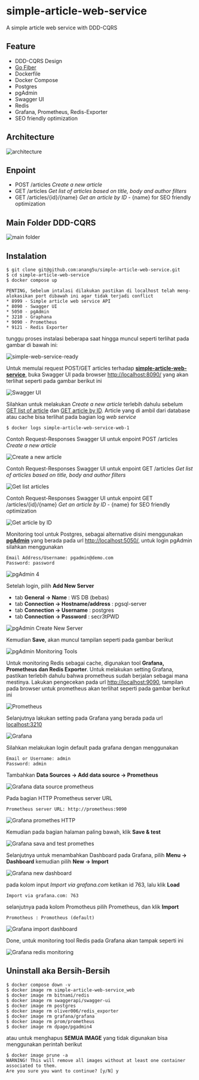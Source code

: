 # simple-article-web-service
A simple article web service with DDD-CQRS 

## Feature
* DDD-CQRS Design
* [Go Fiber](https://docs.gofiber.io/)
* Dockerfile
* Docker Compose
* Postgres
* pgAdmin
* Swagger UI
* Redis
* Grafana, Prometheus, Redis-Exporter
* SEO friendly optimization

## Architecture
![architecture](/doc/architecture.jpg)

## Enpoint
* POST /articles <i>Create a new article</i>
* GET /articles <i>Get list of articles based on title, body and author filters</i>
* GET /articles/{id}/{name} <i>Get an article by ID</i> - {name} for SEO friendly optimization

## Main Folder DDD-CQRS
![main folder](/doc/main-folder-ddd-cqrs.jpg)

## Instalation
```
$ git clone git@github.com:anang5u/simple-article-web-service.git
$ cd simple-article-web-service
$ docker compose up
```
```
PENTING, Sebelum intalasi dilakukan pastikan di localhost telah meng-alokasikan port dibawah ini agar tidak terjadi conflict
* 8999 - Simple article web service API
* 8090 - Swagger UI
* 5050 - pgAdmin
* 3210 - Graphana
* 9090 - Prometheus
* 9121 - Redis Exporter
```
tunggu proses instalasi beberapa saat hingga muncul seperti terlihat pada gambar di bawah ini:

![simple-web-service-ready](/doc/simple-web-service-ready.jpg)

Untuk memulai request POST/GET articles terhadap <b>[simple-article-web-service](http://localhost:8999/articles)</b>, buka Swagger UI pada browser [http://localhost:8090/](http://localhost:8090/) yang akan terlihat seperti pada gambar berikut ini

![Swagger UI](/doc/swagger-ui.jpg)

Silahkan untuk melakukan <i>Create a new article</i> terlebih dahulu sebelum [GET list of article](http://localhost:8999/articles) dan [GET article by ID](http://localhost:8999/articles/1/)</i>. Article yang di ambil dari database atau cache bisa terlihat pada bagian log <i>web service</i>

```
$ docker logs simple-article-web-service-web-1
```
Contoh Request-Responses Swagger UI untuk enpoint POST /articles <i>Create a new article</i>

![Create a new article](/doc/swagger-ui-create-article.jpg)

Contoh Request-Responses Swagger UI untuk enpoint GET /articles <i>Get list of articles based on title, body and author filters</i>

![Get list articles](/doc/swagger-ui-get-list-articles.jpg)

Contoh Request-Responses Swagger UI untuk enpoint GET /articles/{id}/{name} <i>Get an article by ID</i> - {name} for SEO friendly optimization

![Get article by ID](/doc/swagger-ui-get-article-byid.jpg)

Monitoring tool untuk Postgres, sebagai alternative disini menggunakan <b>[pgAdmin](http://localhost:5050/)</b> yang berada pada url [http://localhost:5050/](http://localhost:5050/), untuk login pgAdmin silahkan menggunakan
```
Email Address/Username: pgadmin@demo.com
Password: password
```

![pgAdmin 4](/doc/pgadmin-4.jpg)

Setelah login, pilih <b>Add New Server</b>
* tab <b>General -> Name</b> : WS DB (bebas)
* tab <b>Connection -> Hostname/address</b> : pgsql-server
* tab <b>Connection -> Username</b> : postgres
* tab <b>Connection -> Password</b> : secr3tPWD

![pgAdmin Create New Server](/doc/pgadmin-4-new-server.jpg)

Kemudian <b>Save</b>, akan muncul tampilan seperti pada gambar berikut

![pgAdmin Monitoring Tools](/doc/pgadmin-monitoring.jpg)

Untuk monitoring Redis sebagai cache, digunakan tool <b>Grafana, Prometheus dan Redis Exporter</b>. Untuk melakukan setting Grafana, pastikan terlebih dahulu bahwa prometheus sudah berjalan sebagai mana mestinya. Lakukan pengecekan pada url [http://localhost:9090](http://localhost:9090/targets?search=), tampilan pada browser untuk prometheus akan terlihat seperti pada gambar berikut ini

![Prometheus](/doc/prometheus.jpg)

Selanjutnya lakukan setting pada Grafana yang berada pada url [localhost:3210](http://localhost:3210)

![Grafana](/doc/grafana.jpg)

Silahkan melakukan login default pada grafana dengan menggunakan

```
Email or Username: admin
Password: admin
```
Tambahkan <b>Data Sources -> Add data source -> Prometheus</b>

![Grafana data source prometheus](/doc/grafana-data-source-prometheus.png)

Pada bagian HTTP Prometheus server URL

```
Prometheus server URL: http://prometheus:9090
```

![Grafana promethes HTTP](/doc/grafana-prometheus.png)

Kemudian pada bagian halaman paling bawah, klik <b>Save & test</b>

![Grafana sava and test promethes](/doc/grafana-save-test-prometheus.jpg)

Selanjutnya untuk menambahkan Dashboard pada Grafana, pilih <b>Menu -> Dashboard</b> kemudian pilih <b>New -> Import</b>

![Grafana new dashboard](/doc/grafana-new-dashboard.jpg)

pada kolom input <i>Import via grafana.com</i> ketikan id 763, lalu klik <b>Load</b>

```
Import via grafana.com: 763
```

selanjutnya pada kolom Promotheus pilih Prometheus, dan klik <b>Import</b>
```
Promotheus : Promotheus (default)
```
![Grafana import dashboard](/doc/grafana-import-redis-dashboard.jpg)

Done, untuk monitoring tool Redis pada Grafana akan tampak seperti ini

![Grafana redis monitoring](/doc/grafana-redis-monitoring.jpg)

## Uninstall aka Bersih-Bersih
```
$ docker compose down -v
$ docker image rm simple-article-web-service_web
$ docker image rm bitnami/redis
$ docker image rm swaggerapi/swagger-ui
$ docker image rm postgres
$ docker image rm oliver006/redis_exporter
$ docker image rm grafana/grafana
$ docker image rm prom/prometheus
$ docker image rm dpage/pgadmin4
```

atau untuk menghapus <b>SEMUA IMAGE</b> yang tidak digunakan bisa menggunakan perintah berikut
```
$ docker image prune -a
WARNING! This will remove all images without at least one container associated to them.
Are you sure you want to continue? [y/N] y
```